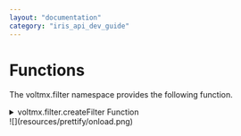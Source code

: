 ```yaml
---
layout: "documentation"
category: "iris_api_dev_guide"
---
```

                            

Functions
=========

The voltmx.filter namespace provides the following function.

<details close markdown="block"><summary>voltmx.filter.createFilter Function</summary> 

* * *

Creates a new filter object for use with the Image widget.

### Syntax

{% highlight VoltMx %}
voltmx.filter.createFilter();
{% endhighlight %}

### Parameters

None.

### Return Values

A new filter object.

### Platform Availability

All platforms.

</details>
![](resources/prettify/onload.png)
